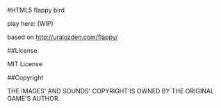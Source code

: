 #HTML5 flappy bird

play here: (WIP)

based on http://uralozden.com/flappy/

##License

MIT License

##Copyright

THE IMAGES' AND SOUNDS' COPYRIGHT IS OWNED BY THE ORIGINAL GAME'S AUTHOR.
